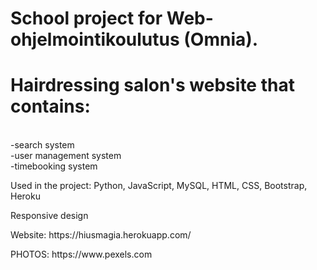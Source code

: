# School project for Web-ohjelmointikoulutus (Omnia). 
# Hairdressing salon's website that contains:
<br>-search system
<br>-user management system
<br>-timebooking system 
<p>Used in the project: Python, JavaScript, MySQL, HTML, CSS, Bootstrap, Heroku</p> 
<p>Responsive design</p>
<p>Website: https://hiusmagia.herokuapp.com/ </p>
<p>PHOTOS: https://www.pexels.com </p>
